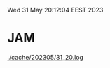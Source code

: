 Wed 31 May 20:12:04 EEST 2023
# JAM
<a href='./cache/202305/31_20.log'>./cache/202305/31_20.log</a>
